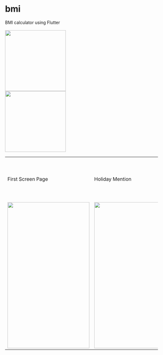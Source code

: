 # bmi
 BMI calculator using Flutter
 <br>
 <br>
<img width="200" src="https://github.com/sovanmondal182/bmi/blob/main/images/home.png">
<br>
<img width="200" src="https://github.com/sovanmondal182/bmi/blob/main/images/result.png">

<table>
  <tr>
    <td>First Screen Page</td>
     <td>Holiday Mention</td>
     <td>Present day in purple and selected day in pink</td>
  </tr>
  <tr>
    <td><img src="https://github.com/sovanmondal182/bmi/blob/main/images/home.png" width=270 height=480></td>
    <td><img src="https://github.com/sovanmondal182/bmi/blob/main/images/result.png" width=270 height=480></td>
  </tr>
 </table>
